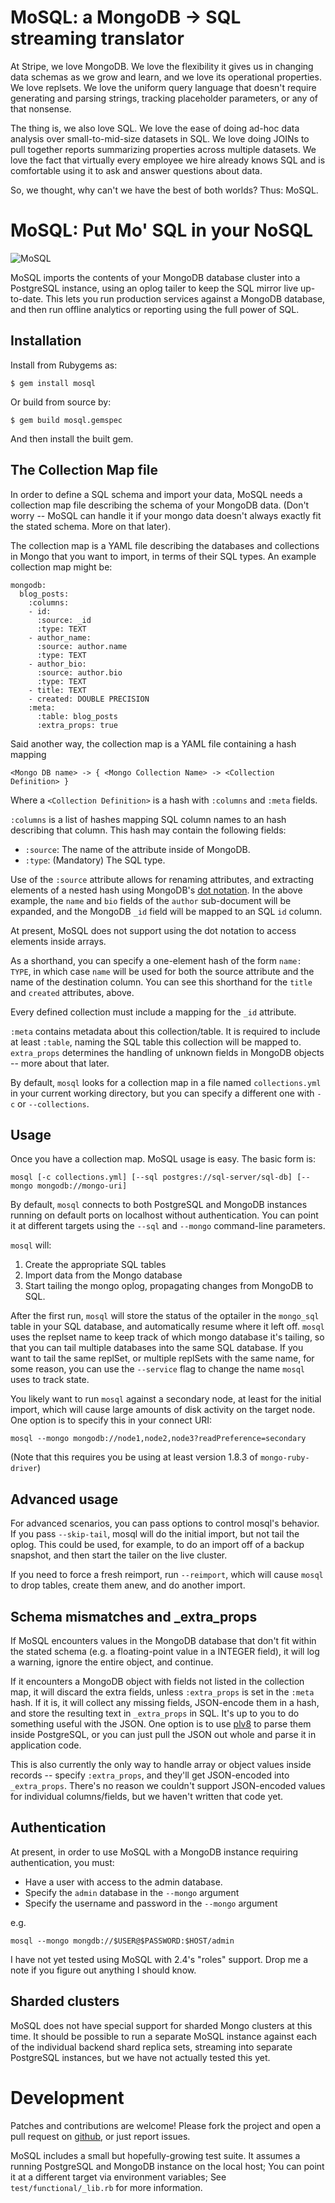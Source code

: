 # MoSQL: a MongoDB → SQL streaming translator

At Stripe, we love MongoDB. We love the flexibility it gives us in
changing data schemas as we grow and learn, and we love its
operational properties. We love replsets. We love the uniform query
language that doesn't require generating and parsing strings, tracking
placeholder parameters, or any of that nonsense.

The thing is, we also love SQL. We love the ease of doing ad-hoc data
analysis over small-to-mid-size datasets in SQL. We love doing JOINs
to pull together reports summarizing properties across multiple
datasets. We love the fact that virtually every employee we hire
already knows SQL and is comfortable using it to ask and answer
questions about data.

So, we thought, why can't we have the best of both worlds? Thus:
MoSQL.

# MoSQL: Put Mo' SQL in your NoSQL

![MoSQL](https://stripe.com/img/blog/posts/mosql/mosql.png)

MoSQL imports the contents of your MongoDB database cluster into a
PostgreSQL instance, using an oplog tailer to keep the SQL mirror live
up-to-date. This lets you run production services against a MongoDB
database, and then run offline analytics or reporting using the full
power of SQL.

## Installation

Install from Rubygems as:

    $ gem install mosql

Or build from source by:

    $ gem build mosql.gemspec

And then install the built gem.

## The Collection Map file

In order to define a SQL schema and import your data, MoSQL needs a
collection map file describing the schema of your MongoDB data. (Don't
worry -- MoSQL can handle it if your mongo data doesn't always exactly
fit the stated schema. More on that later).

The collection map is a YAML file describing the databases and
collections in Mongo that you want to import, in terms of their SQL
types. An example collection map might be:


    mongodb:
      blog_posts:
        :columns:
        - id:
          :source: _id
          :type: TEXT
        - author_name:
          :source: author.name
          :type: TEXT
        - author_bio:
          :source: author.bio
          :type: TEXT
        - title: TEXT
        - created: DOUBLE PRECISION
        :meta:
          :table: blog_posts
          :extra_props: true

Said another way, the collection map is a YAML file containing a hash
mapping

    <Mongo DB name> -> { <Mongo Collection Name> -> <Collection Definition> }

Where a `<Collection Definition>` is a hash with `:columns` and
`:meta` fields.

`:columns` is a list of hashes mapping SQL column names to an hash
describing that column. This hash may contain the following fields:

  * `:source`: The name of the attribute inside of MongoDB.
  * `:type`: (Mandatory) The SQL type.


Use of the `:source` attribute allows for renaming attributes, and
extracting elements of a nested hash using MongoDB's
[dot notation][dot-notation]. In the above example, the `name` and
`bio` fields of the `author` sub-document will be expanded, and the
MongoDB `_id` field will be mapped to an SQL `id` column.

At present, MoSQL does not support using the dot notation to access
elements inside arrays.

As a shorthand, you can specify a one-element hash of the form `name:
TYPE`, in which case `name` will be used for both the source attribute
and the name of the destination column. You can see this shorthand for
the `title` and `created` attributes, above.

Every defined collection must include a mapping for the `_id`
attribute.

`:meta` contains metadata about this collection/table. It is
required to include at least `:table`, naming the SQL table this
collection will be mapped to. `extra_props` determines the handling of
unknown fields in MongoDB objects -- more about that later.

By default, `mosql` looks for a collection map in a file named
`collections.yml` in your current working directory, but you can
specify a different one with `-c` or `--collections`.

[dot-notation]: http://docs.mongodb.org/manual/core/document/#dot-notation

## Usage

Once you have a collection map. MoSQL usage is easy. The basic form
is:

    mosql [-c collections.yml] [--sql postgres://sql-server/sql-db] [--mongo mongodb://mongo-uri]

By default, `mosql` connects to both PostgreSQL and MongoDB instances
running on default ports on localhost without authentication. You can
point it at different targets using the `--sql` and `--mongo`
command-line parameters.

`mosql` will:

 1. Create the appropriate SQL tables
 2. Import data from the Mongo database
 3. Start tailing the mongo oplog, propagating changes from MongoDB to SQL.


After the first run, `mosql` will store the status of the optailer in
the `mongo_sql` table in your SQL database, and automatically resume
where it left off. `mosql` uses the replset name to keep track of
which mongo database it's tailing, so that you can tail multiple
databases into the same SQL database. If you want to tail the same
replSet, or multiple replSets with the same name, for some reason, you
can use the `--service` flag to change the name `mosql` uses to track
state.

You likely want to run `mosql` against a secondary node, at least for
the initial import, which will cause large amounts of disk activity on
the target node. One option is to specify this in your connect URI:

    mosql --mongo mongodb://node1,node2,node3?readPreference=secondary

(Note that this requires you be using at least version 1.8.3 of
`mongo-ruby-driver`)

## Advanced usage

For advanced scenarios, you can pass options to control mosql's
behavior. If you pass `--skip-tail`, mosql will do the initial import,
but not tail the oplog. This could be used, for example, to do an
import off of a backup snapshot, and then start the tailer on the live
cluster.

If you need to force a fresh reimport, run `--reimport`, which will
cause `mosql` to drop tables, create them anew, and do another import.

## Schema mismatches and _extra_props

If MoSQL encounters values in the MongoDB database that don't fit
within the stated schema (e.g. a floating-point value in a INTEGER
field), it will log a warning, ignore the entire object, and continue.

If it encounters a MongoDB object with fields not listed in the
collection map, it will discard the extra fields, unless
`:extra_props` is set in the `:meta` hash. If it is, it will collect
any missing fields, JSON-encode them in a hash, and store the
resulting text in `_extra_props` in SQL. It's up to you to do
something useful with the JSON. One option is to use [plv8][plv8] to
parse them inside PostgreSQL, or you can just pull the JSON out whole
and parse it in application code.

This is also currently the only way to handle array or object values
inside records -- specify `:extra_props`, and they'll get JSON-encoded
into `_extra_props`. There's no reason we couldn't support
JSON-encoded values for individual columns/fields, but we haven't
written that code yet.

[plv8]: http://code.google.com/p/plv8js/

## Authentication

At present, in order to use MoSQL with a MongoDB instance requiring
authentication, you must:

- Have a user with access to the admin database.
- Specify the `admin` database in the `--mongo` argument
- Specify the username and password in the `--mongo` argument

e.g.

```
mosql --mongo mongdb://$USER@$PASSWORD:$HOST/admin
```

I have not yet tested using MoSQL with 2.4's "roles" support. Drop me
a note if you figure out anything I should know.

## Sharded clusters

MoSQL does not have special support for sharded Mongo clusters at this
time. It should be possible to run a separate MoSQL instance against
each of the individual backend shard replica sets, streaming into
separate PostgreSQL instances, but we have not actually tested this
yet.

# Development

Patches and contributions are welcome! Please fork the project and
open a pull request on [github][github], or just report issues.

MoSQL includes a small but hopefully-growing test suite. It assumes a
running PostgreSQL and MongoDB instance on the local host; You can
point it at a different target via environment variables; See
`test/functional/_lib.rb` for more information.

[github]: https://github.com/stripe/mosql
